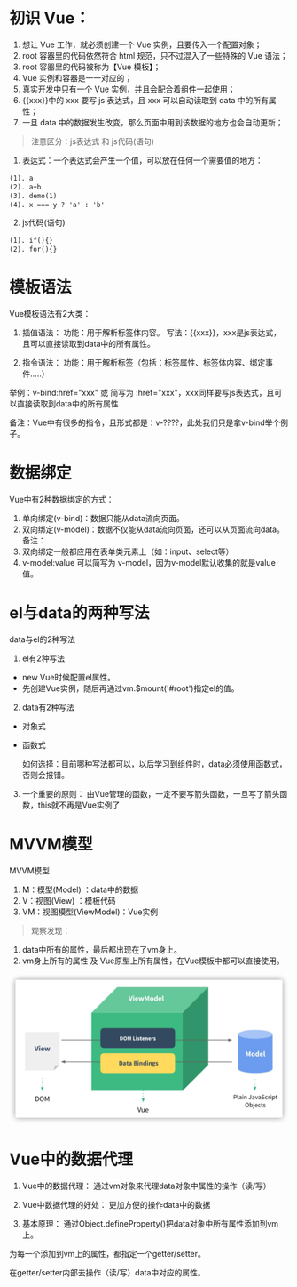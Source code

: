 # 初识 Vue： 
1. 想让 Vue 工作，就必须创建一个 Vue 实例，且要传入一个配置对象；
2. root 容器里的代码依然符合 html 规范，只不过混入了一些特殊的 Vue 语法；
3. root 容器里的代码被称为【Vue 模板】；
4. Vue 实例和容器是一一对应的；
5. 真实开发中只有一个 Vue 实例，并且会配合着组件一起使用；
6. {{xxx}}中的 xxx 要写 js 表达式，且 xxx 可以自动读取到 data 中的所有属性；
7. 一旦 data 中的数据发生改变，那么页面中用到该数据的地方也会自动更新；

> 注意区分：js表达式 和 js代码(语句)
1. 表达式：一个表达式会产生一个值，可以放在任何一个需要值的地方：
```
(1). a
(2). a+b
(3). demo(1)
(4). x === y ? 'a' : 'b'
```

2. js代码(语句)
```
(1). if(){}
(2). for(){}
```
# 模板语法

Vue模板语法有2大类：
1. 插值语法：
    功能：用于解析标签体内容。
    写法：{{xxx}}，xxx是js表达式，且可以直接读取到data中的所有属性。

2. 指令语法：
    功能：用于解析标签（包括：标签属性、标签体内容、绑定事件.....）

  举例：v-bind:href="xxx" 或  简写为 :href="xxx"，xxx同样要写js表达式，且可以直接读取到data中的所有属性

  备注：Vue中有很多的指令，且形式都是：v-????，此处我们只是拿v-bind举个例子。

# 数据绑定

Vue中有2种数据绑定的方式：
1. 单向绑定(v-bind)：数据只能从data流向页面。
2. 双向绑定(v-model)：数据不仅能从data流向页面，还可以从页面流向data。
备注：
1. 双向绑定一般都应用在表单类元素上（如：input、select等）
2. v-model:value 可以简写为 v-model，因为v-model默认收集的就是value值。

# el与data的两种写法
data与el的2种写法
1. el有2种写法
- new Vue时候配置el属性。
- 先创建Vue实例，随后再通过vm.$mount('#root')指定el的值。
2. data有2种写法
- 对象式

- 函数式

  如何选择：目前哪种写法都可以，以后学习到组件时，data必须使用函数式，否则会报错。
3. 一个重要的原则：
由Vue管理的函数，一定不要写箭头函数，一旦写了箭头函数，this就不再是Vue实例了

# MVVM模型

MVVM模型
1. M：模型(Model) ：data中的数据
2. V：视图(View) ：模板代码
3. VM：视图模型(ViewModel)：Vue实例
> 观察发现：
1. data中所有的属性，最后都出现在了vm身上。
2. vm身上所有的属性 及 Vue原型上所有属性，在Vue模板中都可以直接使用。

<img src="images/image-20211215214202260.png" alt="image-20211215214202260" style="zoom:50%;" />

# Vue中的数据代理

1. Vue中的数据代理：
  通过vm对象来代理data对象中属性的操作（读/写）

2. Vue中数据代理的好处：
  更加方便的操作data中的数据

3. 基本原理：
  通过Object.defineProperty()把data对象中所有属性添加到vm上。

  为每一个添加到vm上的属性，都指定一个getter/setter。

  在getter/setter内部去操作（读/写）data中对应的属性。